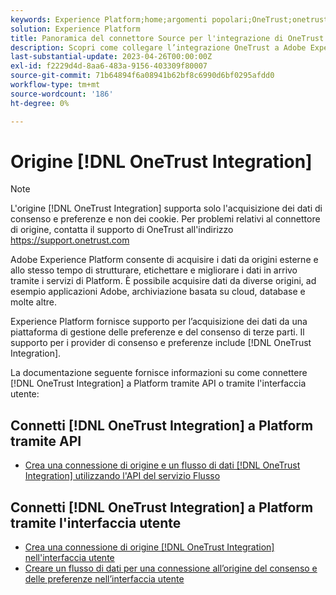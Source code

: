 ```yaml
---
keywords: Experience Platform;home;argomenti popolari;OneTrust;onetrust;consenso;consenso e preferenze;conformità
solution: Experience Platform
title: Panoramica del connettore Source per l'integrazione di OneTrust
description: Scopri come collegare l’integrazione OneTrust a Adobe Experience Platform utilizzando le API o l’interfaccia utente.
last-substantial-update: 2023-04-26T00:00:00Z
exl-id: f2229d4d-8aa6-483a-9156-403309f80007
source-git-commit: 71b64894f6a08941b62bf8c6990d6bf0295afdd0
workflow-type: tm+mt
source-wordcount: '186'
ht-degree: 0%

---
```


# Origine [!DNL OneTrust Integration]

>[!NOTE]
>
>L&#39;origine [!DNL OneTrust Integration] supporta solo l&#39;acquisizione dei dati di consenso e preferenze e non dei cookie. Per problemi relativi al connettore di origine, contatta il supporto di OneTrust all&#39;indirizzo https://support.onetrust.com

Adobe Experience Platform consente di acquisire i dati da origini esterne e allo stesso tempo di strutturare, etichettare e migliorare i dati in arrivo tramite i servizi di Platform. È possibile acquisire dati da diverse origini, ad esempio applicazioni Adobe, archiviazione basata su cloud, database e molte altre.

Experience Platform fornisce supporto per l’acquisizione dei dati da una piattaforma di gestione delle preferenze e del consenso di terze parti. Il supporto per i provider di consenso e preferenze include [!DNL OneTrust Integration].

La documentazione seguente fornisce informazioni su come connettere [!DNL OneTrust Integration] a Platform tramite API o tramite l&#39;interfaccia utente:

## Connetti [!DNL OneTrust Integration] a Platform tramite API

- [Crea una connessione di origine e un flusso di dati  [!DNL OneTrust Integration]  utilizzando l&#39;API del servizio Flusso](../../tutorials/api/create/consent-and-preferences/onetrust.md)

## Connetti [!DNL OneTrust Integration] a Platform tramite l&#39;interfaccia utente

- [Crea una connessione di origine  [!DNL OneTrust Integration]  nell&#39;interfaccia utente](../../tutorials/ui/create/consent-and-preferences/onetrust.md)
- [Creare un flusso di dati per una connessione all’origine del consenso e delle preferenze nell’interfaccia utente](../../tutorials/ui/dataflow/consent-and-preferences.md)
